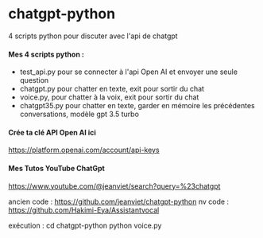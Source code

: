 # chatgpt-python
4 scripts python pour discuter avec l'api de chatgpt

#### Mes 4 scripts python :
* test_api.py pour se connecter à l'api Open AI et envoyer une seule question
* chatgpt.py pour chatter en texte, exit pour sortir du chat
* voice.py, pour chatter à la voix, exit pour sortir du chat
* chatgpt35.py pour chatter en texte, garder en mémoire les précédentes conversations, modèle gpt 3.5 turbo

#### Crée ta clé API Open AI ici
https://platform.openai.com/account/api-keys

#### Mes Tutos YouTube ChatGpt
https://www.youtube.com/@jeanviet/search?query=%23chatgpt

ancien code : https://github.com/jeanviet/chatgpt-python
nv code : https://github.com/Hakimi-Eya/Assistantvocal

exécution :
cd chatgpt-python
python voice.py
